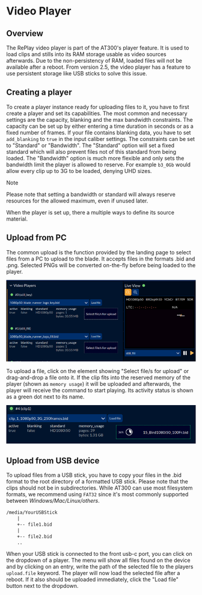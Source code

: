 # Video Player

## Overview

The RePlay video player is part of the AT300's player feature. It is used to load clips and stills into its RAM storage usable as video sources afterwards. Due to the non-persistency of RAM, loaded files will not be available after a reboot. From version 2.5, the video player has a feature to use persistent storage like USB sticks to solve this issue.

## Creating a player

To create a player instance ready for uploading files to it, you have to first create a player and set its capabilities. The most common and necessary settings are the capacity, blanking and the max bandwidth constraints.
The capacity can be set up by either entering a time duration in seconds or as a fixed number of frames.
If your file contains blanking data, you have to set `add_blanking` to `true` in the input caliber settings.
The constraints can be set to "Standard" or "Bandwidth". The "Standard" option will set a fixed standard which will also prevent files not of this standard from being loaded. The "Bandwidth" option is much more flexible and only sets the bandwidth limit the player is allowed to reserve. For example `b3_0Gb` would allow every clip up to 3G to be loaded, denying UHD sizes.

> [!NOTE]
> Please note that setting a bandwidth or standard will always reserve resources for the allowed maximum, even if unused later.

When the player is set up, there a multiple ways to define its source material.

## Upload from PC

The common upload is the function provided by the landing page to select files from a PC to upload to the blade. It accepts files in the formats .bid and .png. Selected PNGs will be converted on-the-fly before being loaded to the player.

![Running video players](gui_video_players.png)

To upload a file, click on the element showing "Select file/s for upload" or drag-and-drop a file onto it. If the clip fits into the reserved memory of the player (shown as `memory usage`) it will be uploaded and afterwards, the player will receive the command to start playing. Its activity status is shown as a green dot next to its name.

![Upload progress](gui_upload_bird.png)

## Upload from USB device

To upload files from a USB stick, you have to copy your files in the .bid format to the root directory of a formatted USB stick. Please note that the clips should not be in subdirectories.
While AT300 can use most filesystem formats, we recommend using `FAT32` since it's most commonly supported between *Windows/Mac/Linux/others*. 

```
/media/YourUSBStick
    |
    +-- file1.bid
    |
    +-- file2.bid
    ..
```

When your USB stick is connected to the front usb-c port, you can click on the dropdown of a player. The menu will show all files found on the device and by clicking on an entry, write the path of the selected file to the players `upload.file` keyword. The player will now load the selected file after a reboot. If it also should be uploaded immediately, click the "Load file" button next to the dropdown.
